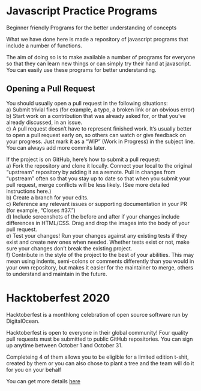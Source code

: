 # Javascript Practice Programs
Beginner friendly Programs for the better understanding of concepts

What we have done here is made a repository of javascript programs that include a number of functions. 

The aim of doing so is to make available a number of programs for everyone so that they can learn new things or can simply try their hand at javascript. You can easily use these programs for better understanding. 

## Opening a Pull Request  
You should usually open a pull request in the following situations:       
   a) Submit trivial fixes (for example, a typo, a broken link or an obvious error)   
   b) Start work on a contribution that was already asked for, or that you’ve already discussed, in an issue.   
   c) A pull request doesn’t have to represent finished work. It’s usually better to open a pull request early on, so others can watch or give feedback on your progress. Just mark it as a “WIP” (Work in Progress) in the subject line. You can always add more commits later.  
 
If the project is on GitHub, here’s how to submit a pull request:   
   a) Fork the repository and clone it locally. Connect your local to the original “upstream” repository by adding it as a remote. Pull in changes from “upstream” often so that you stay up to date so that when you submit your pull request, merge conflicts will be less likely. (See more detailed instructions here.)   
   b) Create a branch for your edits.   
   c) Reference any relevant issues or supporting documentation in your PR (for example, “Closes #37.”)   
   d) Include screenshots of the before and after if your changes include differences in HTML/CSS. Drag and drop the images into the body of your pull request.   
   e) Test your changes! Run your changes against any existing tests if they exist and create new ones when needed. Whether tests exist or not, make sure your changes don’t break the existing project.   
   f) Contribute in the style of the project to the best of your abilities. This may mean using indents, semi-colons or comments differently than you would in your own repository, but makes it easier for the maintainer to merge, others to understand and maintain in the future.   

# Hacktoberfest 2020 
Hacktoberfest is a monthlong celebration of open source software run by DigitalOcean.

Hacktoberfest is open to everyone in their global community! Four quality pull requests must be submitted to public GitHub repositories. You can sign up anytime between October 1 and October 31.

Completeing 4 of them allows you to be eligible for a limited edition t-shit, created by them or you can also chose to plant a tree and the team will do it for you on your behalf

You can get more details [here](https://hacktoberfest.digitalocean.com/#event-details)